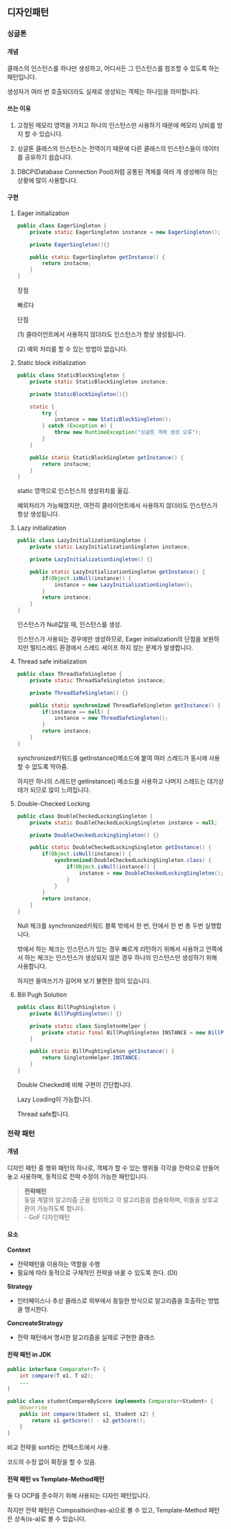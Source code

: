 ## 디자인패턴

### 싱글톤

#### 개념

클래스의 인스턴스를 하나만 생성하고, 어디서든 그 인스턴스를 참조할 수 있도록 하는 패턴입니다.

생성자가 여러 번 호출되더라도 실제로 생성되는 객체는 하나임을 의미합니다.

#### 쓰는 이유

1. 고정된 메모리 영역을 가지고 하나의 인스턴스만 사용하기 때문에 메모리 낭비를 방지 할 수 있습니다.

2. 싱글톤 클래스의 인스턴스는 전역이기 때문에 다른 클래스의 인스턴스들이 데이터를 공유하기 쉽습니다.

3. DBCP(Database Connection Pool)처럼 공통된 객체를 여러 개 생성해야 하는 상황에 많이 사용합니다.

#### 구현

1. Eager initialization

    ```java
    public class EagerSingleton {
        private static EagerSingleton instance = new EagerSingleton();

        private EagerSingleton(){}

        public static EagerSingleton getInstance() {
            return instacne;
        }
    }
    ```

    장점
    
     빠르다
    
    단점
    
    (1) 클라이언트에서 사용하지 않더라도 인스턴스가 항상 생성됩니다.

    (2) 예외 처리를 할 수 있는 방법이 없습니다.

2. Static block initialization

    ```java
    public class StaticBlockSingleton {
        private static StaticBlockSingleton instance;

        private StaticBlockSingleton(){}

        static {
            try {
                instance = new StaticBlockSingleton();
            } catch (Exception e) {
                throw new RuntimeException("싱글톤 객체 생성 오류");
            }
        }

        public static StaticBlockSingleton getInstance() {
            return instacne;
        }
    }
    ```

    static 영역으로 인스턴스의 생성위치를 옮김.

    예외처리가 가능해졌지만, 여전히 클라이언트에서 사용하지 않더라도 인스턴스가 항상 생성됩니다.

3. Lazy initialization

    ```java
    public class LazyInitializationSingleton {
        private static LazyInitializationSingleton instance;

        private LazyInitializationSingleton() {}

        public static LazyInitializationSingleton getInstance() {
            if(Object.isNull(instance)) {
                instance = new LazyInitializationSingleton();
            }
            return instance;
        }
    }
    ```

    인스턴스가 Null값일 때, 인스턴스를 생성.

    인스턴스가 사용되는 경우에만 생성하므로, Eager initialization의 단점을 보완하지만
    멀티스레드 환경에서 스레드 세이프 하지 않는 문제가 발생합니다.

4. Thread safe initialization

    ```java
    public class ThreadSafeSingleton {
        private static ThreadSafeSingleton instance;

        private ThreadSafeSingleton() {}

        public static synchronized ThreadSafeSingleton getInstance() {
            if(instance == null) {
                instance = new ThreadSafeSingleton();
            }
            return instance;
        }
    }
    ```
    
    synchronized키워드를 getInstance()메소드에 붙여 여러 스레드가 동시에 사용할 수 없도록 막아줌.

    하지만 하나의 스레드만 getInstance() 메소드를 사용하고 나머지 스레드는 대기상태가 되므로 많이 느려집니다.

5. Double-Checked Locking

    ```java
    public class DoubleCheckedLockingSingleton {
        private static DoubleCheckedLockingSingleton instance = null;

        private DoubleCheckedLockingSingleton() {}

        public static DoubleCheckedLockingSingleton getInstance() {
            if(Object.isNull(instance)) {
                synchronized(DoubleCheckedLockingSingleton.class) {
                    if(Object.isNull(instance)) {
                        instance = new DoubleCheckedLockingSingleton();
                    }
                }
            }
            return instance;
        }
    }
    ```

    Null 체크를 synchronized키워드 블록 밖에서 한 번, 안에서 한 번 총 두번 실행합니다.

    밖에서 하는 체크는 인스턴스가 있는 경우 빠르게 리턴하기 위해서 사용하고 안쪽에서 하는 체크는 인스턴스가 생성되지 않은 경우 하나의 인스턴스만 생성하기 위해 사용합니다.

    하지만 들여쓰기가 길어져 보기 불편한 점이 있습니다.

6. Bill Pugh Solution

    ```java
    public class BillPughSingleton {
        private BillPughSingleton() {}

        private static class SingletonHelper {
            private static final BillPughSingleton INSTANCE = new BillPughSingleton();
        }

        public static BillPughSingleton getInstance() {
            return SingletonHelper.INSTANCE;
        }
    }
    ```

    Double Checked에 비해 구현이 간단합니다.

    Lazy Loading이 가능합니다.

    Thread safe합니다.

### 전략 패턴

#### 개념

디자인 패턴 중 행위 패턴의 하나로, 객체가 할 수 있는 행위들 각각을 전략으로 만들어 놓고 사용하며, 동적으로 전략 수정이 가능한 패턴입니다.

> **전략패턴** <br/> 
    동일 계열의 알고리즘 군을 정의하고 각 알고리즘을 캡슐화하며, 이들을 상호교환이 가능하도록 합니다. <br/>
    - GoF 디자인패턴

#### 요소
**Context**
- 전략패턴을 이용하는 역할을 수행
- 필요에 따라 동적으로 구체적인 전략을 바꿀 수 있도록 한다. (DI)

**Strategy**
- 인터페이스나 추상 클래스로 외부에서 동일한 방식으로 알고리즘을 호출하는 방법을 명시한다.

**ConcreateStrategy**
- 전략 패턴에서 명시한 알고리즘을 실제로 구현한 클래스

#### 전략 패턴 in JDK
```java
public interface Comparator<T> {
    int compare(T o1, T o2);
    ...
}
```
```java
public class studentCompareByScore implements Comparator<Student> {
    @Override
    public int compare(Student s1, Student s2) {
        return s1.getScore() - s2.getScore();
    }
}
```
비교 전략을 sort라는 컨텍스트에서 사용.

코드의 수정 없이 확장을 할 수 있음.

####  전략 패턴 vs Template-Method패턴  

둘 다 OCP를 준수하기 위해 사용되는 디자인 패턴입니다.

하지만 전략 패턴은 Compositioin(has-a)으로 볼 수 있고, Template-Method 패턴은 상속(is-a)로 볼 수 있습니다. 